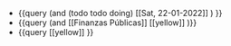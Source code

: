 - {{query (and (todo todo doing) [[Sat, 22-01-2022]] ) }}
- {{query (and [[Finanzas Públicas]] [[yellow]] )}}
- {{query [[yellow]] }}